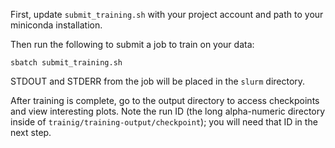 First, update `submit_training.sh` with your project account and path to your miniconda installation.

Then run the following to submit a job to train on your data:

`sbatch submit_training.sh`

STDOUT and STDERR from the job will be placed in the `slurm` directory.

After training is complete, go to the output directory to access checkpoints and view interesting plots. Note the run ID (the long alpha-numeric directory inside of `trainig/training-output/checkpoint`); you will need that ID in the next step.
